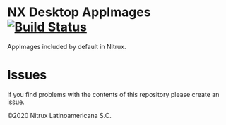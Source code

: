 # NX Desktop AppImages [![Build Status](https://travis-ci.org/Nitrux/nx-desktop-appimages.svg?branch=main)](https://travis-ci.org/Nitrux/nx-desktop-appimages)

AppImages included by default in Nitrux.

# Issues
If you find problems with the contents of this repository please create an issue.

©2020 Nitrux Latinoamericana S.C.
